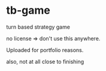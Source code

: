 # tb-game
turn based strategy game

no license => don't use this anywhere.

Uploaded for portfolio reasons.

also, not at all close to finishing
